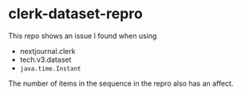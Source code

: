 # clerk-dataset-repro

This repo shows an issue I found when using

- nextjournal.clerk
- tech.v3.dataset
- `java.time.Instant`

The number of items in the sequence in the repro also has an affect.
